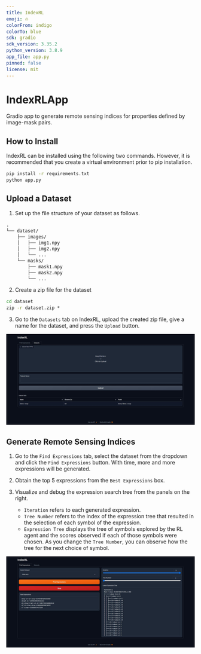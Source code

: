 ```yaml
---
title: IndexRL
emoji: 🔥
colorFrom: indigo
colorTo: blue
sdk: gradio
sdk_version: 3.35.2
python_version: 3.8.9
app_file: app.py
pinned: false
license: mit
---
```


# IndexRLApp
Gradio app to generate remote sensing indices for properties defined by image-mask pairs.

## How to Install
IndexRL can be installed using the following two commands. However, it is recommended that you create a virtual environment prior to pip installation.

```cmd
pip install -r requirements.txt
python app.py
```

## Upload a Dataset
1. Set up the file structure of your dataset as follows.

```
.
└── dataset/
    ├── images/
    │   ├── img1.npy
    │   ├── img2.npy
    │   └── ...
    └── masks/
        ├── mask1.npy
        ├── mask2.npy
        └── ...
```

2. Create a zip file for the dataset
```cmd
cd dataset
zip -r dataset.zip *
```

3. Go to the `Datasets` tab on IndexRL, upload the created zip file, give a name for the dataset, and press the `Upload` button.

![Datasets Tab](assets/images/datasets-tab.JPG "Datasets Tab")

## Generate Remote Sensing Indices

1. Go to the `Find Expressions` tab, select the dataset from the dropdown and click the `Find Expressions` button. With time, more and more expressions will be generated.


2. Obtain the top 5 expressions from the `Best Expressions` box.

3. Visualize and debug the expression search tree from the panels on the right.
    - `Iteration` refers to each generated expression.
    - `Tree Number` refers to the index of the expression tree that resulted in the selection of each symbol of the expression.
    - `Expression Tree` displays the tree of symbols explored by the RL agent and the scores observed if each of those symbols were chosen. As you change the `Tree Number`, you can observe how the tree for the next choice of symbol.


![Find Expressions Tab](assets/images/find-expressions-tab.JPG "Find Expressions Tab")
